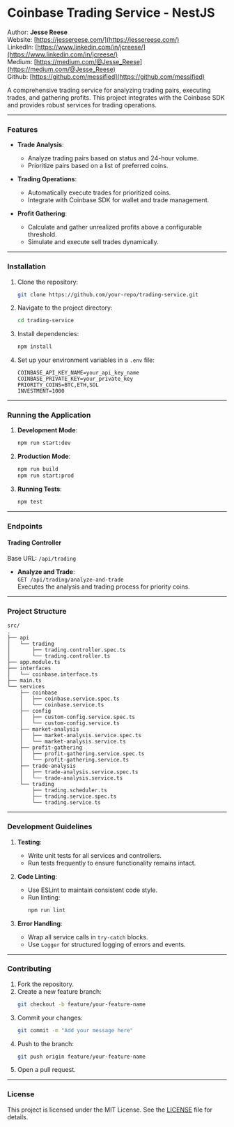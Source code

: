 # **Coinbase Trading Service - NestJS**

Author: **Jesse Reese**  
Website: [https://jessereese.com/](https://jessereese.com/)  
LinkedIn: [https://www.linkedin.com/in/jcreese/](https://www.linkedin.com/in/jcreese/)  
Medium: [https://medium.com/@Jesse_Reese](https://medium.com/@Jesse_Reese)  
Github: [https://github.com/messified](https://github.com/messified)


A comprehensive trading service for analyzing trading pairs, executing trades, and gathering profits. This project integrates with the Coinbase SDK and provides robust services for trading operations.

---

### **Features**

- **Trade Analysis**:
  - Analyze trading pairs based on status and 24-hour volume.
  - Prioritize pairs based on a list of preferred coins.

- **Trading Operations**:
  - Automatically execute trades for prioritized coins.
  - Integrate with Coinbase SDK for wallet and trade management.

- **Profit Gathering**:
  - Calculate and gather unrealized profits above a configurable threshold.
  - Simulate and execute sell trades dynamically.

---

### **Installation**

1. Clone the repository:
   ```bash
   git clone https://github.com/your-repo/trading-service.git
   ```

2. Navigate to the project directory:
   ```bash
   cd trading-service
   ```

3. Install dependencies:
   ```bash
   npm install
   ```

4. Set up your environment variables in a `.env` file:
   ```dotenv
   COINBASE_API_KEY_NAME=your_api_key_name
   COINBASE_PRIVATE_KEY=your_private_key
   PRIORITY_COINS=BTC,ETH,SOL
   INVESTMENT=1000
   ```

---

### **Running the Application**

1. **Development Mode**:
   ```bash
   npm run start:dev
   ```

2. **Production Mode**:
   ```bash
   npm run build
   npm run start:prod
   ```

3. **Running Tests**:
   ```bash
   npm test
   ```

---

### **Endpoints**

#### **Trading Controller**
Base URL: `/api/trading`

- **Analyze and Trade**:  
  `GET /api/trading/analyze-and-trade`  
  Executes the analysis and trading process for priority coins.

---

### **Project Structure**

```plaintext
src/
.
├── api
│   └── trading
│       ├── trading.controller.spec.ts
│       └── trading.controller.ts
├── app.module.ts
├── interfaces
│   └── coinbase.interface.ts
├── main.ts
└── services
    ├── coinbase
    │   ├── coinbase.service.spec.ts
    │   └── coinbase.service.ts
    ├── config
    │   ├── custom-config.service.spec.ts
    │   └── custom-config.service.ts
    ├── market-analysis
    │   ├── market-analysis.service.spec.ts
    │   └── market-analysis.service.ts
    ├── profit-gathering
    │   ├── profit-gathering.service.spec.ts
    │   └── profit-gathering.service.ts
    ├── trade-analysis
    │   ├── trade-analysis.service.spec.ts
    │   └── trade-analysis.service.ts
    └── trading
        ├── trading.scheduler.ts
        ├── trading.service.spec.ts
        └── trading.service.ts
```

---

### **Development Guidelines**

1. **Testing**:
   - Write unit tests for all services and controllers.
   - Run tests frequently to ensure functionality remains intact.

2. **Code Linting**:
   - Use ESLint to maintain consistent code style.
   - Run linting:
     ```bash
     npm run lint
     ```

3. **Error Handling**:
   - Wrap all service calls in `try-catch` blocks.
   - Use `Logger` for structured logging of errors and events.

---

### **Contributing**

1. Fork the repository.
2. Create a new feature branch:
   ```bash
   git checkout -b feature/your-feature-name
   ```
3. Commit your changes:
   ```bash
   git commit -m "Add your message here"
   ```
4. Push to the branch:
   ```bash
   git push origin feature/your-feature-name
   ```
5. Open a pull request.

---

### **License**

This project is licensed under the MIT License. See the [LICENSE](LICENSE) file for details.
